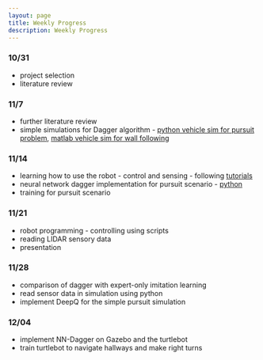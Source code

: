 ```yaml
---
layout: page
title: Weekly Progress
description: Weekly Progress
---
```


### 10/31

- project selection
- literature review

### 11/7

- further literature review
- simple simulations for Dagger algorithm - [python vehicle sim for pursuit problem](https://github.com/yjzhang/cse571_project/tree/master/vehicle_sim), [matlab vehicle sim for wall following](https://github.com/yjzhang/cse571_project/tree/master/matlab_sim)

### 11/14

- learning how to use the robot - control and sensing - following [tutorials](http://learn.turtlebot.com/)
- neural network dagger implementation for pursuit scenario - [python](https://github.com/yjzhang/cse571_project/tree/master/vehicle_sim)
- training for pursuit scenario

### 11/21

- robot programming - controlling using scripts
- reading LIDAR sensory data
- presentation

### 11/28

- comparison of dagger with expert-only imitation learning
- read sensor data in simulation using python
- implement DeepQ for the simple pursuit simulation

### 12/04

- implement NN-Dagger on Gazebo and the turtlebot
- train turtlebot to navigate hallways and make right turns

